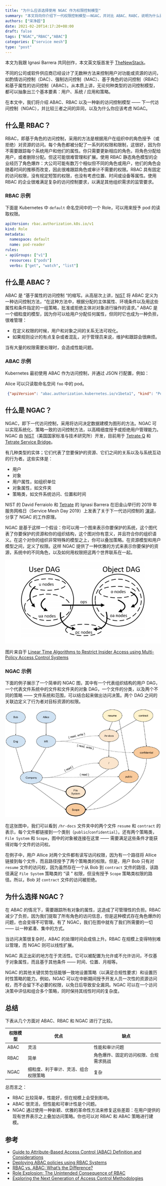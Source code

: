 ```yaml
---
title: "为什么应该选择使用 NGAC 作为权限控制模型"
summary: "本文将向你介绍下一代权限控制模型——NGAC，并对比 ABAC、RABC，说明为什么要选择 NGAC。"
authors: ["宋净超"]
date: 2021-02-20T14:17:20+08:00
draft: false
tags: ["NGAC","RBAC","ABAC"]
categories: ["service mesh"]
type: "post"
---
```


本文为我跟 Ignasi Barrera 共同创作，本文英文版首发于 [TheNewStack](https://thenewstack.io/why-you-should-choose-ngac-as-your-access-control-model/)。

不同的公司或软件供应商已经设计了无数种方法来控制用户对功能或资源的访问，如酌情访问控制（DAC）、强制访问控制（MAC）、基于角色的访问控制（RBAC）和基于属性的访问控制（ABAC）。从本质上讲，无论何种类型的访问控制模型，都可以抽象出三个基本要素：用户、系统 / 应用和策略。

在本文中，我们将介绍 ABAC、RBAC 以及一种新的访问控制模型 —— 下一代访问控制（NGAC），并比较三者之间的异同，以及为什么你应该考虑 NGAC。

## 什么是 RBAC？

RBAC，即基于角色的访问控制，采用的方法是根据用户在组织中的角色授予（或拒绝）对资源的访问。每个角色都被分配了一系列的权限和限制，这很好，因为你不需要跟踪每个系统用户和他们的属性。你只需要更新相应的角色，将角色分配给用户，或者删除分配。但这可能很难管理和扩展。使用 RBAC 静态角色模型的企业经历了角色爆炸：大公司可能有数万个相似但不同的角色或用户，他们的角色会随着时间的推移而改变，因此很难跟踪角色或审计不需要的权限。RBAC 具有固定的访问权限，没有规定短暂的权限，也没有考虑位置、时间或设备等属性。使用 RBAC 的企业很难满足复杂的访问控制要求，以满足其他组织需求的监管要求。

### RBAC 示例

下面是 Kubernetes 中 `default` 命名空间中的一个 Role，可以用来授予 pod 的读取权限。

```yaml
apiVersion: rbac.authorization.k8s.io/v1
kind: Role
metadata:
  namespace: default
  name: pod-reader
rules:
- apiGroups: ["v1"]
  resources: ["pods"]
  verbs: ["get", "watch", "list"]
```

## 什么是 ABAC？

ABAC 是 “基于属性的访问控制 “的缩写。从高层次上讲，[NIST](https://www.nist.gov/publications/guide-attribute-based-access-control-abac-definition-and-considerations-1) 将 ABAC 定义为一种访问控制方法，“在这种方法中，根据分配的主体属性、环境条件以及用这些属性和条件指定的一组策略，批准或拒绝主体对对象进行操作的请求。” ABAC 是一个细粒度的模型，因为你可以给用户分配任何属性，但同时它也成为一种负担，很难管理：

- 在定义权限的时候，用户和对象之间的关系无法可视化。
- 如果规则设计的有点复杂或者混乱，对于管理员来说，维护和跟踪会很麻烦。

当有大量的权限需要处理时，会造成性能问题。

### ABAC 示例

Kubernetes 最初使用 ABAC 作为访问控制，并通过 JSON 行配置，例如：

Alice 可以只读取命名空间 `foo` 中的 pod。

```json
 {"apiVersion": "abac.authorization.kubernetes.io/v1beta1", "kind": "Policy", "spec": {"user": "alice", "namespace": "foo", "resource": "pods", "readonly": true}}
```

## 什么是 NGAC？

NGAC，即下一代访问控制，采用将访问决定数据建模为图形的方法。NGAC 可以实现系统化、策略一致的访问控制方法，以高精细度授予或拒绝用户管理能力。NGAC 由 [NIST](https://www.nist.gov/)（美国国家标准与技术研究所）开发，目前用于 [Tetrate Q](https://www.tetrate.io/blog/introducing-tetrate-q/) 和 [Tetrate Service Bridge](https://www.tetrate.io/tetrate-service-bridge/)。

有几种类型的实体；它们代表了您要保护的资源、它们之间的关系以及与系统互动的行为者。这些实体是：

- 用户
- 对象
- 用户属性，如组织单位
- 对象属性，如文件夹
- 策略类，如文件系统访问、位置和时间

NIST 的 David Ferraiolo 和 [Tetrate](https://www.tetrate.io/) 的 Ignasi Barrera 在旧金山举行的 2019 年服务网格日（Service Mesh Day 2019）上发表了关于下一代访问控制的 [演讲](https://www.tetrate.io/blog/unpacking-next-generation-access-control-ngac-and-tetrate-q/)，分享了 NGAC 的工作原理。

NGAC 是基于这样一个假设：你可以用一个图来表示你要保护的系统，这个图代表了你要保护的资源和你的组织结构，这个图对你有意义，并且符合你的组织语义。在这个对你的组织非常特殊的模型之上，你可以叠加策略。在资源模型和用户模型之间，定义了权限。这样 NGAC 提供了一种优雅的方式来表示你要保护的资源，系统中的不同角色，以及如何用权限把这两个世界联系在一起。

![NGAC 模型中的 DAG](008eGmZEly1gnu26nral2j30ke0ay0ue.jpg)

图片来自于 [Linear Time Algorithms to Restrict Insider Access using Multi-Policy Access Control Systems](https://tsapps.nist.gov/publication/get_pdf.cfm?pub_id=922390)

### NGAC 示例

下面的例子展示了一个简单的 NGAC 图，其中有一个代表组织结构的用户 DAG，一个代表文件系统中的文件和文件夹的对象 DAG，一个文件的分类，以及两个不同的策略 —— 文件系统和范围，可以结合起来做出访问决策。两个 DAG 之间的关联边定义了行为者对目标资源的权限。

![NGAC 示例图](008eGmZEly1gnu27wttcnj30lx0f7my9.jpg)

在这张图中，我们可以看到 `/hr-docs` 文件夹中的两个文件 `resume` 和 `contract` 的表示，每个文件都链接到一个类别（`public`/`confidential`）。还有两个策略类，`File System` 和 `Scope`，图中的对象被连接在这里 —— 需要满足这些条件才能获得对每个文件的访问权。

在例子中，用户 Allice 对两个文件都有读写访问权限，因为有一个路径将 Allice 链接到每个文件，而且路径授予了两个策略类的权限。但是，用户 Bob 只有对 `resume` 文件的访问权，因为虽然存在一个从 Bob 到 `contract` 文件的路径，该路径满足 `File System` 策略类的 “读 " 权限，但没有授予 `Scope` 策略类权限的路径。所以，Bob 对 `contract` 文件的访问被拒绝。

## 为什么选择 NGAC？

在 ABAC 的情况下，需要跟踪所有对象的属性，这造成了可管理性的负担。RBAC 减少了负担，因为我们提取了所有角色的访问信息，但是这种模式存在角色爆炸的问题，也会变得不可管理。有了 NGAC，我们在图中就有了我们所需要的一切 —— 以一种紧凑、集中的方式。

当访问决策很复杂时，ABAC 的处理时间会成倍上升。RBAC 在规模上变得特别难以管理，而 NGAC 则可以线性扩展。

NGAC 真正出彩的地方在于灵活性。它可以被配置为允许或不允许访问，不仅基于对象属性，而且基于其他条件 —— 时间、位置、月相等。

NGAC 的其他关键优势包括能够一致地设置策略（以满足合规性要求）和设置历时性策略的能力。例如，NGAC 可以在中断期间授予开发人员一次性的资源访问权，而不会留下不必要的权限，以免日后导致安全漏洞。NGAC 可以在一个访问决策中评估和组合多个策略，同时保持其线性时间的复杂度。

## 总结

下表从几个方面对 ABAC、RBAC 和 NGAC 进行了比较。

| 权限模型 | 优点                                 | 缺点                                   |
| -------- | ------------------------------------ | -------------------------------------- |
| ABAC     | 灵活                                 | 性能和审计问题                         |
| RBAC     | 简单                                 | 角色爆炸、固定的访问权限、合规需求挑战 |
| NGAC     | 细粒度、利于审计、灵活、组合权限策略 | 复杂                                   |

总而言之：

- RBAC 比较简单，性能好，但在规模上会受到影响。
- ABAC 很灵活，但性能和可审计性是个问题。
- NGAC 通过使用一种新颖、优雅的革命性方法来修复这些差距：在用户提供的现有世界表示之上叠加访问策略。你也可以对 RBAC 和 ABAC 策略进行建模。

## 参考

- [Guide to Attribute-Based Access Control (ABAC) Definition and Considerations](https://nvlpubs.nist.gov/nistpubs/specialpublications/NIST.SP.800-162.pdf)
- [Deploying ABAC policies using RBAC Systems](https://www.ncbi.nlm.nih.gov/pmc/articles/PMC6953980/)
- [RBAC vs. ABAC: What’s the Difference?](https://www.comparitech.com/net-admin/rbac-vs-abac/)
- [Role Explosion: The Unintended Consequence of RBAC](https://www.linkedin.com/pulse/role-explosion-unintended-consequence-rbac-oren-ohayon-harel/)
- [Exploring the Next Generation of Access Control Methodologies](https://www.nist.gov/publications/exploring-next-generation-access-control-methodologies)